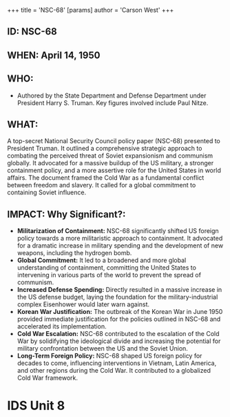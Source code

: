 +++
 title = 'NSC-68'
[params]
	author = 'Carson West'
+++
## ID: NSC-68 
## WHEN: April 14, 1950

## WHO: 
*  Authored by the State Department and Defense Department under President Harry S. Truman. Key figures involved include Paul Nitze.

## WHAT: 

A top-secret National Security Council policy paper (NSC-68) presented to President Truman. It outlined a comprehensive strategic approach to combating the perceived threat of Soviet expansionism and communism globally. It advocated for a massive buildup of the US military, a stronger containment policy, and a more assertive role for the United States in world affairs. The document framed the Cold War as a fundamental conflict between freedom and slavery. It called for a global commitment to containing Soviet influence.

## IMPACT: Why Significant?:
* **Militarization of Containment:** NSC-68 significantly shifted US foreign policy towards a more militaristic approach to containment. It advocated for a dramatic increase in military spending and the development of new weapons, including the hydrogen bomb.
* **Global Commitment:** It led to a broadened and more global understanding of containment, committing the United States to intervening in various parts of the world to prevent the spread of communism.
* **Increased Defense Spending:** Directly resulted in a massive increase in the US defense budget, laying the foundation for the military-industrial complex Eisenhower would later warn against.
* **Korean War Justification:** The outbreak of the Korean War in June 1950 provided immediate justification for the policies outlined in NSC-68 and accelerated its implementation.
* **Cold War Escalation:** NSC-68 contributed to the escalation of the Cold War by solidifying the ideological divide and increasing the potential for military confrontation between the US and the Soviet Union.
* **Long-Term Foreign Policy:** NSC-68 shaped US foreign policy for decades to come, influencing interventions in Vietnam, Latin America, and other regions during the Cold War. It contributed to a globalized Cold War framework.

# IDS Unit 8